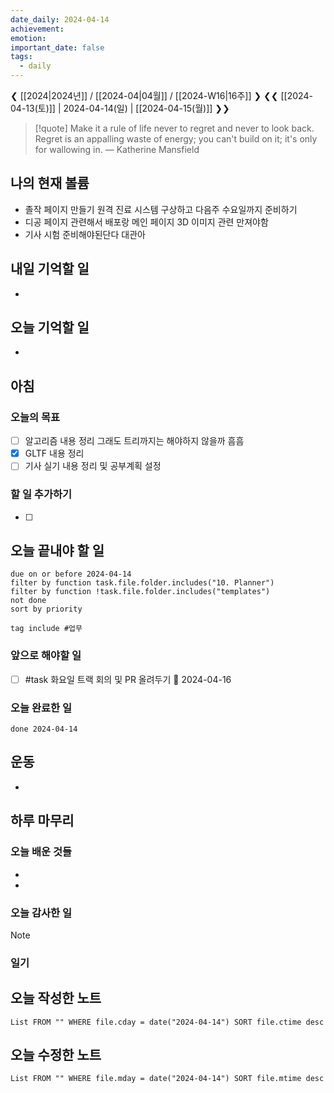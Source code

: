 ```yaml
---
date_daily: 2024-04-14
achievement: 
emotion: 
important_date: false
tags:
  - daily
---
```

❮ [[2024|2024년]] / [[2024-04|04월]] / [[2024-W16|16주]] ❯
❮❮ [[2024-04-13(토)]] | 2024-04-14(일) | [[2024-04-15(월)]] ❯❯

> [!quote] Make it a rule of life never to regret and never to look back. Regret is an appalling waste of energy; you can't build on it; it's only for wallowing in.
> — Katherine Mansfield
## 나의 현재 볼륨
* 졸작 페이지 만들기 원격 진료 시스템 구상하고 다음주 수요일까지 준비하기
* 디공 페이지 관련해서 배포랑 메인 페이지 3D 이미지 관련 만져야함
* 기사 시험 준비해야된단다 대관아
## 내일 기억할 일
- 
## 오늘 기억할 일
* 


## 아침

### 오늘의 목표

- [ ] 알고리즘 내용 정리 그래도 트리까지는 해야하지 않을까 흠흠
- [x] GLTF 내용 정리
- [ ] 기사 실기 내용 정리 및 공부계획 설정

### 할 일 추가하기

- [ ] 

## 오늘 끝내야 할 일
```tasks
due on or before 2024-04-14
filter by function task.file.folder.includes("10. Planner")
filter by function !task.file.folder.includes("templates")
not done
sort by priority
```
```tasks
tag include #업무 
```

### 앞으로 해야할 일
* [ ] #task 화요일 트랙 회의 및 PR 올려두기 📅 2024-04-16 

### 오늘 완료한 일
```tasks
done 2024-04-14
```

## 운동
- 

## 하루 마무리
### 오늘 배운 것들
- 
- 
### 오늘 감사한 일
>[!note]
>
### 일기

## 오늘 작성한 노트
```dataview
List FROM "" WHERE file.cday = date("2024-04-14") SORT file.ctime desc

```

## 오늘 수정한 노트
```dataview
List FROM "" WHERE file.mday = date("2024-04-14") SORT file.mtime desc


```